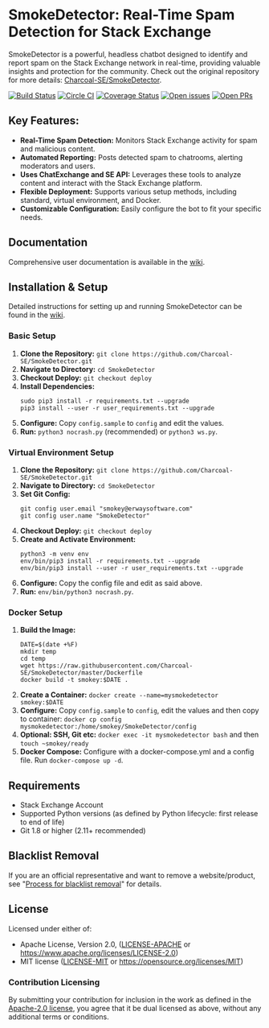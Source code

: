 # SmokeDetector: Real-Time Spam Detection for Stack Exchange

SmokeDetector is a powerful, headless chatbot designed to identify and report spam on the Stack Exchange network in real-time, providing valuable insights and protection for the community. Check out the original repository for more details: [Charcoal-SE/SmokeDetector](https://github.com/Charcoal-SE/SmokeDetector).

[![Build Status](https://github.com/Charcoal-SE/SmokeDetector/actions/workflows/build.yml/badge.svg?query=branch%3Amaster)](https://github.com/Charcoal-SE/SmokeDetector/actions/workflows/build.yml?query=branch%3Amaster)
[![Circle CI](https://circleci.com/gh/Charcoal-SE/SmokeDetector.svg?style=shield)](https://circleci.com/gh/Charcoal-SE/SmokeDetector)
[![Coverage Status](https://coveralls.io/repos/github/Charcoal-SE/SmokeDetector/badge.svg?branch=master)](https://coveralls.io/github/Charcoal-SE/SmokeDetector?branch=master)
[![Open issues](https://img.shields.io/github/issues/Charcoal-SE/SmokeDetector.svg)](https://github.com/Charcoal-SE/SmokeDetector/issues)
[![Open PRs](https://img.shields.io/github/issues-pr/Charcoal-SE/SmokeDetector.svg)](https://github.com/Charcoal-SE/SmokeDetector/pulls)

## Key Features:

*   **Real-Time Spam Detection:** Monitors Stack Exchange activity for spam and malicious content.
*   **Automated Reporting:** Posts detected spam to chatrooms, alerting moderators and users.
*   **Uses ChatExchange and SE API:** Leverages these tools to analyze content and interact with the Stack Exchange platform.
*   **Flexible Deployment:** Supports various setup methods, including standard, virtual environment, and Docker.
*   **Customizable Configuration:** Easily configure the bot to fit your specific needs.

## Documentation

Comprehensive user documentation is available in the [wiki](https://charcoal-se.org/smokey).

## Installation & Setup

Detailed instructions for setting up and running SmokeDetector can be found in the [wiki](https://charcoal-se.org/smokey/Set-Up-and-Run-SmokeDetector).

### Basic Setup

1.  **Clone the Repository:** `git clone https://github.com/Charcoal-SE/SmokeDetector.git`
2.  **Navigate to Directory:** `cd SmokeDetector`
3.  **Checkout Deploy:** `git checkout deploy`
4.  **Install Dependencies:**
    ```shell
    sudo pip3 install -r requirements.txt --upgrade
    pip3 install --user -r user_requirements.txt --upgrade
    ```
5.  **Configure:** Copy `config.sample` to `config` and edit the values.
6.  **Run:** `python3 nocrash.py` (recommended) or `python3 ws.py`.

### Virtual Environment Setup

1.  **Clone the Repository:** `git clone https://github.com/Charcoal-SE/SmokeDetector.git`
2.  **Navigate to Directory:** `cd SmokeDetector`
3.  **Set Git Config:**
    ```shell
    git config user.email "smokey@erwaysoftware.com"
    git config user.name "SmokeDetector"
    ```
4.  **Checkout Deploy:** `git checkout deploy`
5.  **Create and Activate Environment:**
    ```shell
    python3 -m venv env
    env/bin/pip3 install -r requirements.txt --upgrade
    env/bin/pip3 install --user -r user_requirements.txt --upgrade
    ```
6.  **Configure:** Copy the config file and edit as said above.
7.  **Run:** `env/bin/python3 nocrash.py`.

### Docker Setup

1.  **Build the Image:**
    ```shell
    DATE=$(date +%F)
    mkdir temp
    cd temp
    wget https://raw.githubusercontent.com/Charcoal-SE/SmokeDetector/master/Dockerfile
    docker build -t smokey:$DATE .
    ```
2.  **Create a Container:** `docker create --name=mysmokedetector smokey:$DATE`
3.  **Configure:** Copy `config.sample` to `config`, edit the values and then copy to container: `docker cp config mysmokedetector:/home/smokey/SmokeDetector/config`
4.  **Optional: SSH, Git etc:** `docker exec -it mysmokedetector bash` and then `touch ~smokey/ready`
5.  **Docker Compose:** Configure with a docker-compose.yml and a config file. Run `docker-compose up -d`.

## Requirements

*   Stack Exchange Account
*   Supported Python versions (as defined by Python lifecycle: first release to end of life)
*   Git 1.8 or higher (2.11+ recommended)

## Blacklist Removal

If you are an official representative and want to remove a website/product, see "[Process for blacklist removal](https://charcoal-se.org/smokey/Process-for-blacklist-removal)" for details.

## License

Licensed under either of:

*   Apache License, Version 2.0, ([LICENSE-APACHE](LICENSE-APACHE)
    or <https://www.apache.org/licenses/LICENSE-2.0>)
*   MIT license ([LICENSE-MIT](LICENSE-MIT)
    or <https://opensource.org/licenses/MIT>)

### Contribution Licensing

By submitting your contribution for inclusion in the work
as defined in the [Apache-2.0 license](https://www.apache.org/licenses/LICENSE-2.0),
you agree that it be dual licensed as above,
without any additional terms or conditions.